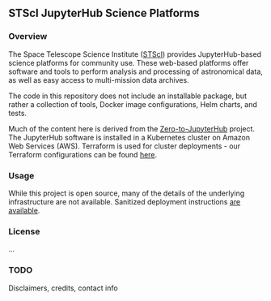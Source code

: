
## STScI JupyterHub Science Platforms

### Overview
The Space Telescope Science Institute ([STScI](https://www.stsci.edu/)) provides JupyterHub-based science platforms for community use.  These web-based platforms offer software and tools to perform analysis and processing of astronomical data, as well as easy access to multi-mission data archives.

The code in this repository does not include an installable package, but rather a collection of tools, Docker image configurations, Helm charts, and tests.

Much of the content here is derived from the [Zero-to-JupyterHub](https://zero-to-jupyterhub.readthedocs.io/en/latest) project.  The JupyterHub software is installed in a Kubernetes cluster on Amazon Web Services (AWS).  Terraform is used for cluster deployments - our Terraform configurations can be found [here](https://github.com/spacetelescope/terraform-deploy).

### Usage

While this project is open source, many of the details of the underlying infrastructure are not available.  Sanitized deployment instructions [are available](https://github.com/spacetelescope/jupyterhub-deploy/blob/main/doc/DEPLOYMENT.md).

### License
...

### TODO
Disclaimers, credits, contact info
